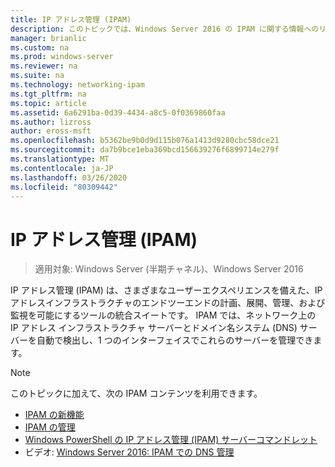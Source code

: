 ```yaml
---
title: IP アドレス管理 (IPAM)
description: このトピックでは、Windows Server 2016 の IPAM に関する情報へのリンクを示します。
manager: brianlic
ms.custom: na
ms.prod: windows-server
ms.reviewer: na
ms.suite: na
ms.technology: networking-ipam
ms.tgt_pltfrm: na
ms.topic: article
ms.assetid: 6a6291ba-0d39-4434-a8c5-0f0369860faa
ms.author: lizross
author: eross-msft
ms.openlocfilehash: b5362be9b0d9d115b076a1413d9280cbc58dce21
ms.sourcegitcommit: da7b9bce1eba369bcd156639276f6899714e279f
ms.translationtype: MT
ms.contentlocale: ja-JP
ms.lasthandoff: 03/26/2020
ms.locfileid: "80309442"
---
```

# <a name="ip-address-management-ipam"></a>IP アドレス管理 (IPAM)

> 適用対象: Windows Server (半期チャネル)、Windows Server 2016

IP アドレス管理 (IPAM) は、さまざまなユーザーエクスペリエンスを備えた、IP アドレスインフラストラクチャのエンドツーエンドの計画、展開、管理、および監視を可能にするツールの統合スイートです。 IPAM では、ネットワーク上の IP アドレス インフラストラクチャ サーバーとドメイン名システム (DNS) サーバーを自動で検出し、1 つのインターフェイスでこれらのサーバーを管理できます。

> [!NOTE]
> このトピックに加えて、次の IPAM コンテンツを利用できます。
>
> - [IPAM の新機能](../../technologies/ipam/What-s-New-in-IPAM.md)
> - [IPAM の管理](../../technologies/ipam/Manage-IPAM.md)
> - [Windows PowerShell の IP アドレス管理 (IPAM) サーバーコマンドレット](https://docs.microsoft.com/powershell/module/ipamserver/?view=win10-ps)
> - ビデオ: [Windows Server 2016: IPAM での DNS 管理](https://channel9.msdn.com/Blogs/windowsserver/Windows-Server-2016-DNS-management-in-IPAM)
